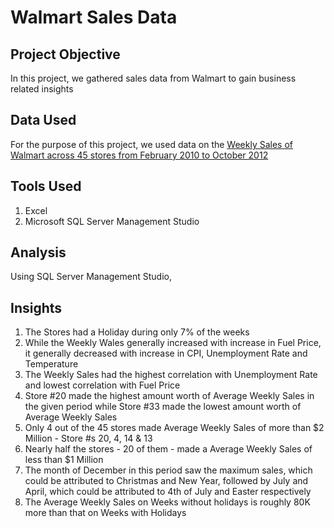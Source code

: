 # Walmart Sales Data

## Project Objective

In this project, we gathered sales data from Walmart to gain business related insights

## Data Used

For the purpose of this project, we used data on the <a href = "https://www.kaggle.com/datasets/rutuspatel/walmart-dataset-retail"> Weekly Sales of Walmart across 45 stores from February 2010 to October 2012 </a>

## Tools Used

1. Excel
2. Microsoft SQL Server Management Studio

## Analysis

Using SQL Server Management Studio, 



## Insights

1. The Stores had a Holiday during only 7% of the weeks
2. While the Weekly Wales generally increased with increase in Fuel Price, it generally decreased with increase in CPI, Unemployment Rate and Temperature
3. The Weekly Sales had the highest correlation with Unemployment Rate and lowest correlation with Fuel Price
4. Store #20 made the highest amount worth of Average Weekly Sales in the given period while Store #33 made the lowest amount worth of Average Weekly Sales
5. Only 4 out of the 45 stores made Average Weekly Sales of more than $2 Million - Store #s 20, 4, 14 & 13
6. Nearly half the stores - 20 of them - made a Average Weekly Sales of less than $1 Million
7. The month of December in this period saw the maximum sales, which could be attributed to Christmas and New Year, followed by July and April, which could be attributed to 4th of July and Easter respectively
8. The Average Weekly Sales on Weeks without holidays is roughly 80K more than that on Weeks with Holidays
